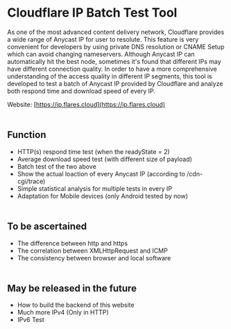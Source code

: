 # Cloudflare IP Batch Test Tool
  
As one of the most advanced content delivery network, Cloudflare provides a wide range of Anycast IP for user to resolute. 
This feature is very convenient for developers by using private DNS resolution or CNAME Setup which can avoid changing nameservers.
Although Anycast IP can automatically hit the best node, sometimes it's found that different IPs may have different connection quality.
In order to have a more comprehensive understanding of the access quality in different IP segments, this tool is developed to test a batch of Anycast IP provided by Cloudflare and analyze both respond time and download speed of every IP.  
  
Website: [https://ip.flares.cloud](https://ip.flares.cloud)  
　  

## Function
* HTTP(s) respond time test (when the readyState = 2)
* Average download speed test (with different size of payload)
* Batch test of the two above
* Show the actual loaction of every Anycast IP (according to /cdn-cgi/trace)
* Simple statistical analysis for multiple tests in every IP  
* Adaptation for Mobile devices (only Android tested by now)  
　  
  
## To be ascertained
* The difference between http and https
* The correlation between XMLHttpRequest and ICMP
* The consistency between browser and local software  
　  
  
## May be released in the future
* How to build the backend of this website
* Much more IPv4 (Only in HTTP)  
* IPv6 Test  

